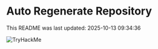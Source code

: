 # Auto Regenerate Repository

This README was last updated: 2025-10-13 09:34:36

 ![TryHackMe](https://tryhackme.com/badge/533634)